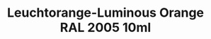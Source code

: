 ---
layout: product
title: "Leuchtorange-Luminous Orange RAL 2005 10ml"
price: "330" 
desc: "Nitro 10mL"
img_path: "/assets/img/RC207.webp"
brand: "AK "
available: true
special_offer: false
new: false
soon: false
cat: "020000"
subcat: "020200"
subsubcat: "020201"
sifra: "RC207"
popular: false
spec: true
---